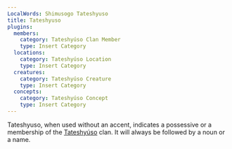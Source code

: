 ```yaml
---
LocalWords: Shimusogo Tateshyuso
title: Tateshyuso
plugins:
  members:
    category: Tateshyúso Clan Member
    type: Insert Category
  locations:
    category: Tateshyúso Location
    type: Insert Category
  creatures:
    category: Tateshyúso Creature
    type: Insert Category
  concepts:
    category: Tateshyúso Concept
    type: Insert Category
---
```


Tateshyuso, when used without an accent, indicates a possessive or a membership of the [Tateshyúso]() clan. It will always be followed by a noun or a name.
